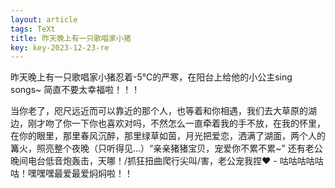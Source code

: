 ```yaml
---
layout: article
tags: TeXt
title: 昨天晚上有一只歌唱家小猪
key: key-2023-12-23-re
---
```


昨天晚上有一只歌唱家小猪忍着-5℃的严寒，在阳台上给他的小公主sing songs~ 简直不要太幸福啦！！！
<!--more-->
当你老了，咫尺远近而可以靠近的那个人，也等着和你相遇，我们去大草原的湖边，刚才吻了你一下你也喜欢对吗，不然怎么一直牵着我的手不放，在我的怀里，在你的眼里，那里春风沉醉，那里绿草如茵，月光把爱恋，洒满了湖面，两个人的篝火，照亮整个夜晚（只听得见…）“亲亲猪猪宝贝，宠爱你不累不累~”
还有老公晚间电台低音炮轰击，天哪！/抓狂扭曲爬行尖叫/害，老公宠我捏❤ - 咕咕咕咕咕咕！嘿嘿嘿最爱最爱焖焖啦！！
